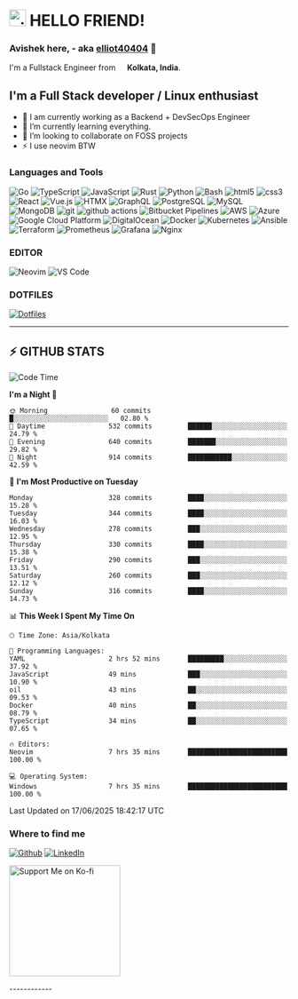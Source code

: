 <h1><img src="https://emojis.slackmojis.com/emojis/images/1531849430/4246/blob-sunglasses.gif?153184943" width="30" alt="gif"/> HELLO FRIEND!</h1>

### Avishek here, - aka [elliot40404](https://github.com/elliot40404) 👋

<p>I'm a Fullstack Engineer from <img src="https://cdn-icons-png.flaticon.com/512/3909/3909444.png" width="13"/> <b>Kolkata, India</b>.</p>

## I'm a Full Stack developer / Linux enthusiast

- 🔭 I am currently working as a Backend + DevSecOps Engineer
- 🌱 I’m currently learning everything.
- 👯 I’m looking to collaborate on FOSS projects
- ⚡ I use neovim BTW
<!-- - ✨ Learn more about me @ [elliot40404.com](https://elliot40404.com)! -->

<h3>Languages and Tools</h3>
<p>
  <!-- LANGUAGES -->
  <img alt="Go" src="https://img.shields.io/badge/-Go-00ADD8?style=flat-square&logo=go&logoColor=white" />
  <img alt="TypeScript" src="https://img.shields.io/badge/-TypeScript-007ACC?style=flat-square&logo=typescript&logoColor=white" />
  <img alt="JavaScript" src="https://img.shields.io/badge/-JavaScript-F7DF1E?style=flat-square&logo=javascript&logoColor=black" />
  <img alt="Rust" src="https://img.shields.io/badge/-Rust-000000?style=flat-square&logo=rust&logoColor=white" />
  <img alt="Python" src="https://img.shields.io/badge/-Python-3776AB?style=flat-square&logo=python&logoColor=white" />
  <img alt="Bash" src="https://img.shields.io/badge/-Bash-4EAA25?style=flat-square&logo=gnu-bash&logoColor=white" />
  <img alt="html5" src="https://img.shields.io/badge/-HTML5-E34F26?style=flat-square&logo=html5&logoColor=white" />
  <img alt="css3" src="https://img.shields.io/badge/-CSS3-1572B6?style=flat-square&logo=css3&logoColor=white" />
  <!-- FRAMEWORKS -->
  <img alt="React" src="https://img.shields.io/badge/React-%2320232a.svg?logo=react&logoColor=white" />
  <img alt="Vue.js" src="https://img.shields.io/badge/-Vue.js-4FC08D?style=flat-square&logo=vue.js&logoColor=white" />
  <img alt="HTMX" src="https://img.shields.io/badge/-HTMX-FF3E00?style=flat-square&logo=htmx&logoColor=white" />
  <!-- LIBRARIES -->
  <img alt="GraphQL" src="https://img.shields.io/badge/-GraphQL-E10098?style=flat-square&logo=graphql&logoColor=white" />
  <!-- DATABASES -->
  <img alt="PostgreSQL" src="https://img.shields.io/badge/-PostgreSQL-336791?style=flat-square&logo=postgresql&logoColor=white" />
  <img alt="MySQL" src="https://img.shields.io/badge/-MySQL-4479A1?style=flat-square&logo=mysql&logoColor=white" />
  <img alt="MongoDB" src="https://img.shields.io/badge/-MongoDB-13aa52?style=flat-square&logo=mongodb&logoColor=white" />
  <!-- CI/CD -->
  <img alt="git" src="https://img.shields.io/badge/-Git-F05032?style=flat-square&logo=git&logoColor=white" />
  <img alt="github actions" src="https://img.shields.io/badge/-Github_Actions-2088FF?style=flat-square&logo=github-actions&logoColor=white" />
  <img alt="Bitbucket Pipelines" src="https://img.shields.io/badge/-Bitbucket_Pipelines-0052CC?style=flat-square&logo=bitbucket-pipelines&logoColor=white" />
  <!-- CLOUD PLATFORMS -->
  <img alt="AWS" src="https://img.shields.io/badge/-Amazon_AWS-232F3E?style=flat-square&logo=amazon-aws&logoColor=white" />
  <img alt="Azure" src="https://custom-icon-badges.demolab.com/badge/Microsoft%20Azure-0089D6?logo=msazure&logoColor=white" />
  <img alt="Google Cloud Platform" src="https://img.shields.io/badge/-Google_Cloud_Platform-1a73e8?style=flat-square&logo=google-cloud&logoColor=white" />
  <img alt="DigitalOcean" src="https://img.shields.io/badge/-Digital_Ocean-0080FF?style=flat-square&logo=digitalocean&logoColor=white" />
  <!-- TOOLS -->
  <img alt="Docker" src="https://img.shields.io/badge/-Docker-46a2f1?style=flat-square&logo=docker&logoColor=white" />
  <img alt="Kubernetes" src="https://img.shields.io/badge/-Kubernetes-326CE5?style=flat-square&logo=kubernetes&logoColor=white" />
  <img alt="Ansible" src="https://img.shields.io/badge/-Ansible-EE0000?style=flat-square&logo=ansible&logoColor=white" />
  <img alt="Terraform" src="https://img.shields.io/badge/-Terraform-7B42BC?style=flat-square&logo=terraform&logoColor=white" />
  <img alt="Prometheus" src="https://img.shields.io/badge/-Prometheus-E6522C?style=flat-square&logo=prometheus&logoColor=white" />
  <img alt="Grafana" src="https://img.shields.io/badge/-Grafana-F46800?style=flat-square&logo=grafana&logoColor=white" />
  <img alt="Nginx" src="https://img.shields.io/badge/-Nginx-269539?style=flat-square&logo=nginx&logoColor=white" />
</p>

<h3>EDITOR</h3>
<p>
  <img alt="Neovim" src="https://img.shields.io/badge/-Neovim-57A143?style=flat-square&logo=neovim&logoColor=white" />
  <img alt="VS Code" src="https://img.shields.io/badge/-VS_Code-007ACC?style=flat-square&logo=visual-studio-code&logoColor=white" />
</p>

<h3>DOTFILES</h3>
<p>
  <a href=""><img alt="Dotfiles" src="https://img.shields.io/badge/-Dotfiles-000000?style=flat-square&logo=gnu-bash&logoColor=white" /></a>
</p>

---

## :zap: GITHUB STATS

<!--START_SECTION:waka-->
![Code Time](http://img.shields.io/badge/Code%20Time-3%2C029%20hrs%2045%20mins-blue)

**I'm a Night 🦉** 

```text
🌞 Morning                60 commits          █░░░░░░░░░░░░░░░░░░░░░░░░   02.80 % 
🌆 Daytime                532 commits         ██████░░░░░░░░░░░░░░░░░░░   24.79 % 
🌃 Evening                640 commits         ███████░░░░░░░░░░░░░░░░░░   29.82 % 
🌙 Night                  914 commits         ███████████░░░░░░░░░░░░░░   42.59 % 
```
📅 **I'm Most Productive on Tuesday** 

```text
Monday                   328 commits         ████░░░░░░░░░░░░░░░░░░░░░   15.28 % 
Tuesday                  344 commits         ████░░░░░░░░░░░░░░░░░░░░░   16.03 % 
Wednesday                278 commits         ███░░░░░░░░░░░░░░░░░░░░░░   12.95 % 
Thursday                 330 commits         ████░░░░░░░░░░░░░░░░░░░░░   15.38 % 
Friday                   290 commits         ███░░░░░░░░░░░░░░░░░░░░░░   13.51 % 
Saturday                 260 commits         ███░░░░░░░░░░░░░░░░░░░░░░   12.12 % 
Sunday                   316 commits         ████░░░░░░░░░░░░░░░░░░░░░   14.73 % 
```


📊 **This Week I Spent My Time On** 

```text
🕑︎ Time Zone: Asia/Kolkata

💬 Programming Languages: 
YAML                     2 hrs 52 mins       █████████░░░░░░░░░░░░░░░░   37.92 % 
JavaScript               49 mins             ███░░░░░░░░░░░░░░░░░░░░░░   10.90 % 
oil                      43 mins             ██░░░░░░░░░░░░░░░░░░░░░░░   09.53 % 
Docker                   40 mins             ██░░░░░░░░░░░░░░░░░░░░░░░   08.79 % 
TypeScript               34 mins             ██░░░░░░░░░░░░░░░░░░░░░░░   07.65 % 

🔥 Editors: 
Neovim                   7 hrs 35 mins       █████████████████████████   100.00 % 

💻 Operating System: 
Windows                  7 hrs 35 mins       █████████████████████████   100.00 % 
```


 Last Updated on 17/06/2025 18:42:17 UTC
<!--END_SECTION:waka-->

<h3>Where to find me</h3>
<p><a href="https://github.com/elliot40404" target="_blank"><img alt="Github" src="https://img.shields.io/badge/GitHub-%2312100E.svg?&style=for-the-badge&logo=Github&logoColor=white" /></a> <a href="https://www.linkedin.com/in/avishek404" target="_blank"><img alt="LinkedIn" src="https://img.shields.io/badge/linkedin-%230077B5.svg?&style=for-the-badge&logo=linkedin&logoColor=white" /></a>
</p>
<p>
<a href="https://ko-fi.com/elliot40404">
<img src="https://storage.ko-fi.com/cdn/brandasset/v2/support_me_on_kofi_red.png" alt="Support Me on Ko-fi" width="200">
</a>
</p>
------------
